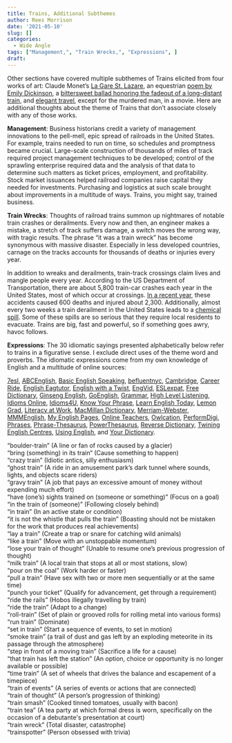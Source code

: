 ```yaml
---
title: Trains, Additional Subthemes
author: Rees Morrison
date: '2021-05-10'
slug: []
categories:
  - Wide Angle
tags: ["Management,", "Train Wrecks,", "Expressions", ] 
draft: 
---
```


Other sections have covered multiple subthemes of Trains elicited from four works of art:   Claude Monet’s [La Gare St. Lazare](https://themesfromart.com/post/2021-05-10-trainslazare/trainslazare/), an equestrian [poem by Emily Dickinson](https://themesfromart.com/post/2021-05-10-trains-from-the-railway-train-a-poem-by-emily-dickineson/trainsdickinson/), a [bittersweet ballad honoring the fadeout of a long-distant train](https://themesfromart.com/post/2021-05-10-trainsorleans/trainsorleans/), and [elegant travel](https://themesfromart.com/post/2021-05-10-trains-from-murder-on-the-orient-express-a-movie-directed-by-sidney-lumet/trainsorient/), except for the murdered man, in a movie. Here are additional thoughts about the theme of Trains that don’t associate closely with any of those works.

**Management**: Business historians credit a variety of management innovations to the pell-mell, epic spread of railroads in the United States.  For example, trains needed to run on time, so schedules and promptness became crucial.  Large-scale construction of thousands of miles of track required project management techniques to be developed; control of the sprawling enterprise required data and the analysis of that data to determine such matters as ticket prices, employment, and profitability.  Stock market issuances helped railroad companies raise capital they needed for investments.  Purchasing and logistics at such scale brought about improvements in a multitude of ways.  Trains, you might say, trained business.

**Train Wrecks**:  Thoughts of railroad trains summon up nightmares of notable train crashes or derailments.  Every now and then, an engineer makes a mistake, a stretch of track suffers damage, a switch moves the wrong way, with tragic results.  The phrase “it was a train wreck” has become synonymous with massive disaster.  Especially in less developed countries, carnage on the tracks accounts for thousands of deaths or injuries every year.  

In addition to wreaks and derailments, train-track crossings claim lives and mangle people every year.  According to the US Department of Transportation, there are about 5,800 train-car crashes each year in the United States, most of which occur at crossings.  [In a recent year]( https://www.bts.gov/content/train-fatalities-injuries-and-accidents-type-accidenta), these accidents caused 600 deaths and injured about 2,300.  Additionally, almost every two weeks a train derailment in the United States leads to a [chemical spill](https://www.mcaleerlaw.com/train-accident-statistics.html). Some of these spills are so serious that they require local residents to evacuate.  Trains are big, fast and powerful, so if something goes awry, havoc follows.

**Expressions**: The 30 idiomatic sayings presented alphabetically below refer to trains in a
figurative sense. I exclude direct uses of the theme word and proverbs. The idiomatic expressions come from my own knowledge of English and a multitude of online sources:  

[7esl](https://7esl.com/), [ABCEnglish](https://www.abcenglish.nl/), [Basic English Speaking](https://basicenglishspeaking.com/), [befluentnyc](https://befluentnyc.tumblr.com/post/), [Cambridge](Https://dictionary.cambridge.org/topics/), [Career Ride](https://www.careerride.com/idioms-meaning-and-examples-part-1.aspx), [English Eagtutor](https://english.eagetutor.com/beginner-s-english/), [English with a Twist](https://englishwithatwist.com/), [EngVid](https://www.engvid.com/),  [ESLexpat](https://eslexpat.com/english-idioms-and-phrases/), [Free Dictionary](https://idioms.thefreedictionary.com/), [Ginseng English](https://ginsengenglish.com/blog/), [GoEnglish](http://www.goenglish.com/Idioms/), [Grammar](https://grammar.yourdictionary.com/), [High Level Listening](https://www.highlevellistening.com/), [Idioms Online](https://www.idioms.online/), [Idioms4U](http://www.idioms4you.com/list), [Know Your Phrase](https://knowyourphrase.com/an), 
[Learn English Today](https://www.learn-english-today.com/vocabulary/), [Lemon Grad](https://lemongrad.com/idioms-with-meanings-and-examples/), [Literacy at Work](https://www.literacyatwork.net/), [MacMillan Dictionary](https://www.macmillandictionary.com/dictionary/british/),  [Merriam-Webster](https://www.merriam-webster.com/), [MMMEnglish](https://www.mmmenglish.com/),  [My English Pages](https://www.myenglishpages.com/), [Online Teachers](https://onlineteachersuk.com/english-idioms/), [Owlcation]( https://owlcation.com/),  [PerformDigi](https://performdigi.com/idioms-and-phrases/),
[Phrases](https://www.phrases.com/psearch/), [Phrase-Thesaurus](https://www.phrases.org.uk/phrase-thesaurus/related/), [PowerThesaurus](https://www.powerthesaurus.org/), [Reverse Dictionary](https://reversedictionary.org/wordsfor/), [Twining English Centres](https://www.twinenglishcentres.com/blog/), [Using English](https://www.usingenglish.com/reference/idioms/cat/), and [Your Dictionary](https://www.yourdictionary.com/).

“boulder-train” (A line or fan of rocks caused by a glacier)  
“bring (something)   in its train“ (Cause something to happen)   
“crazy train” (Idiotic antics, silly enthusiasm)   
“ghost train” (A ride in an amusement park’s dark tunnel where sounds, lights, and objects scare riders)   
“gravy train” (A job that pays an excessive amount of money without expending much effort)   
“have (one’s) sights trained on (someone or something)” (Focus on a goal)   
“in the train of (someone)” (Following closely behind)   
“in train” (In an active state or condition)   
“it is not the whistle that pulls the train” (Boasting should not be mistaken for the work that produces real achievements)    
“lay a train” (Create a trap or snare for catching wild animals)  
“like a train” (Move with an unstoppable momentum)   
“lose your train of thought” (Unable to resume one’s previous progression of thought)   
“milk train” (A local train that stops at all or most stations, slow)   
“pour on the coal” (Work harder or faster)  
“pull a train” (Have sex with two or more men sequentially or at the same time)   
“punch your ticket” (Qualify for advancement, get through a requirement)  
“ride the rails” (Hobos illegally travelling by train)  
“ride the train” (Adapt to a change)   
“roll-train” (Set of plain or grooved rolls for rolling metal into various forms)  
“run train” (Dominate)   
“set in train” (Start a sequence of events, to set in motion)   
“smoke train” (a trail of dust and gas left by an exploding meteorite in its passage through the atmosphere)   
“step in front of a moving train” (Sacrifice a life for a cause)   
“that train has left the station” (An option, choice or opportunity is no longer available or possible)   
“time train” (A set of wheels that drives the balance and escapement of a timepiece)   
“train of events” (A series of events or actions that are connected)   
“train of thought” (A person’s progression of thinking)   
“train smash” (Cooked tinned tomatoes, usually with bacon)   
“train tea” (A tea party at which formal dress is worn, specifically on the occasion of a debutante's presentation at court)   
“train wreck” (Total disaster, catastrophe)   
“trainspotter” (Person obsessed with trivia)    

